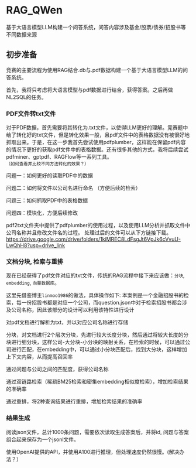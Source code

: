 # RAG_QWen
基于大语言模型LLM构建一个问答系统，问答内容涉及基金/股票/债券/招股书等不同数据来源

## 初步准备
竞赛的主要流程为使用RAG结合.db与.pdf数据构建一个基于大语言模型LLM的问答系统。

首先，我将只考虑将大语言模型与pdf数据进行结合，获得答案。之后再做NL2SQL的任务。

### PDF文件转txt文件
对于PDF数据，首先需要将其转化为.txt文件，以使得LLM更好的理解。竞赛题中给了转化好的txt文件，但是转化效果一般，且pdf文件中的表格数据没有被很好地抓取出来。于是，在这一步我首先尝试使用pdfplumber，这样能在保留pdf内容的情况下更好的获取pdf文件中的表格数据。还有很多其他的方式，我将后续尝试pdfminer、gptpdf、RAGFlow等一系列工具。`（如何查看并比较不同方法转化的效果？）`

问题一：如何更好的读取PDF中的数据

问题二：如何将文件以公司名进行命名 （方便后续的检索）

问题三：如何抓取PDF中的表格数据

问题四：模块化，方便后续修改

pdf2txt文件夹中提供了pdfplumber的使用过程，以及使用LLM分析并抓取文件中公司名称并且修改文件名的过程。
处理过后的文件可以从下方链接下载。
https://drive.google.com/drive/folders/1kiMREC8LdFsgJt6VpJk6cVvuU-LwQhH8?usp=drive_link

### 文档分块, 检索与重排
现在已经获得了pdf文件对应的txt文件，传统的RAG流程中接下来应该做：`分块`, `embedding`, `向量数据库`。

这里先借鉴博主`linmoo1986`的做法，具体操作如下:
本案例是一个金融招股书的检索，每一份招股书都是对应一个公司，而question.json中对于检索招股书都会涉及公司名称，因此该部分的设计可以利用该特性进行设计

对pdf文档进行解析为txt，并以对应公司名称进行存储

分块，对文档进行2个层次分块，先进行较大长度分块，然后通过将较大长度的分块进行细分块，这样公司-大分块-小分块的映射关系，在检索的时候，可以通过公司进行匹配，在embedding中，可以通过小分块匹配后，找到大分块，这样增加上下文内容，从而提高召回率

通过问题与公司之间的匹配度，获得公司名称

通过双链路检索（稀疏BM25检索和密集embedding相似度检索），增加检索结果的准确率

通过重排，将2种查询结果进行重排，增加检索结果的准确率


### 结果生成
阅读json文件，总计1000条问题，需要依次读取生成答案后，并将id, 问题与答案组合起来保存为一个jsonl文件。

使用OpenAI提供的API，并使用A100进行推理，但处理速度仍然很慢。(解决办法？）



